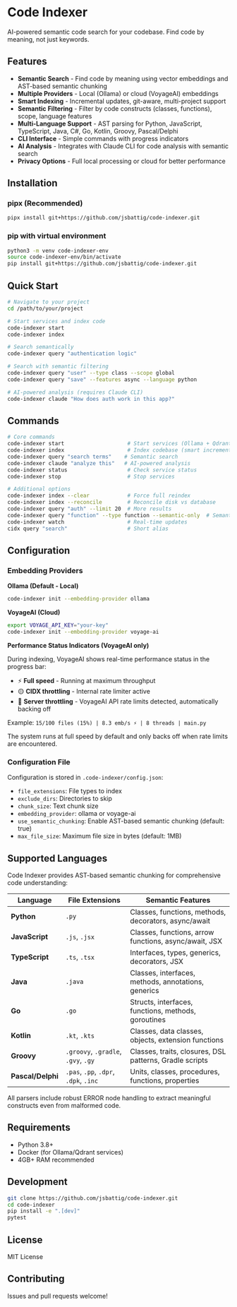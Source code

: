 # Code Indexer

AI-powered semantic code search for your codebase. Find code by meaning, not just keywords.

## Features

- **Semantic Search** - Find code by meaning using vector embeddings and AST-based semantic chunking
- **Multiple Providers** - Local (Ollama) or cloud (VoyageAI) embeddings  
- **Smart Indexing** - Incremental updates, git-aware, multi-project support
- **Semantic Filtering** - Filter by code constructs (classes, functions), scope, language features
- **Multi-Language Support** - AST parsing for Python, JavaScript, TypeScript, Java, C#, Go, Kotlin, Groovy, Pascal/Delphi
- **CLI Interface** - Simple commands with progress indicators
- **AI Analysis** - Integrates with Claude CLI for code analysis with semantic search
- **Privacy Options** - Full local processing or cloud for better performance

## Installation

### pipx (Recommended)
```bash
pipx install git+https://github.com/jsbattig/code-indexer.git
```

### pip with virtual environment
```bash
python3 -m venv code-indexer-env
source code-indexer-env/bin/activate
pip install git+https://github.com/jsbattig/code-indexer.git
```

## Quick Start

```bash
# Navigate to your project
cd /path/to/your/project

# Start services and index code
code-indexer start
code-indexer index

# Search semantically
code-indexer query "authentication logic"

# Search with semantic filtering
code-indexer query "user" --type class --scope global
code-indexer query "save" --features async --language python

# AI-powered analysis (requires Claude CLI)
code-indexer claude "How does auth work in this app?"
```

## Commands

```bash
# Core commands
code-indexer start                    # Start services (Ollama + Qdrant)
code-indexer index                    # Index codebase (smart incremental)
code-indexer query "search terms"    # Semantic search
code-indexer claude "analyze this"   # AI-powered analysis
code-indexer status                   # Check service status
code-indexer stop                     # Stop services

# Additional options
code-indexer index --clear            # Force full reindex
code-indexer index --reconcile        # Reconcile disk vs database
code-indexer query "auth" --limit 20  # More results
code-indexer query "function" --type function --semantic-only  # Semantic filtering
code-indexer watch                    # Real-time updates
cidx query "search"                   # Short alias
```

## Configuration

### Embedding Providers

**Ollama (Default - Local)**
```bash
code-indexer init --embedding-provider ollama
```

**VoyageAI (Cloud)**
```bash
export VOYAGE_API_KEY="your-key"
code-indexer init --embedding-provider voyage-ai
```

**Performance Status Indicators (VoyageAI only)**

During indexing, VoyageAI shows real-time performance status in the progress bar:
- ⚡ **Full speed** - Running at maximum throughput
- 🟡 **CIDX throttling** - Internal rate limiter active
- 🔴 **Server throttling** - VoyageAI API rate limits detected, automatically backing off

Example: `15/100 files (15%) | 8.3 emb/s ⚡ | 8 threads | main.py`

The system runs at full speed by default and only backs off when rate limits are encountered.

### Configuration File
Configuration is stored in `.code-indexer/config.json`:
- `file_extensions`: File types to index
- `exclude_dirs`: Directories to skip  
- `chunk_size`: Text chunk size
- `embedding_provider`: ollama or voyage-ai
- `use_semantic_chunking`: Enable AST-based semantic chunking (default: true)
- `max_file_size`: Maximum file size in bytes (default: 1MB)

## Supported Languages

Code Indexer provides AST-based semantic chunking for comprehensive code understanding:

| Language | File Extensions | Semantic Features |
|----------|----------------|-------------------|
| **Python** | `.py` | Classes, functions, methods, decorators, async/await |
| **JavaScript** | `.js`, `.jsx` | Classes, functions, arrow functions, async/await, JSX |
| **TypeScript** | `.ts`, `.tsx` | Interfaces, types, generics, decorators, JSX |
| **Java** | `.java` | Classes, interfaces, methods, annotations, generics |
| **Go** | `.go` | Structs, interfaces, functions, methods, goroutines |
| **Kotlin** | `.kt`, `.kts` | Classes, data classes, objects, extension functions |
| **Groovy** | `.groovy`, `.gradle`, `.gvy`, `.gy` | Classes, traits, closures, DSL patterns, Gradle scripts |
| **Pascal/Delphi** | `.pas`, `.pp`, `.dpr`, `.dpk`, `.inc` | Units, classes, procedures, functions, properties |

All parsers include robust ERROR node handling to extract meaningful constructs even from malformed code.

## Requirements

- Python 3.8+
- Docker (for Ollama/Qdrant services)
- 4GB+ RAM recommended

## Development

```bash
git clone https://github.com/jsbattig/code-indexer.git
cd code-indexer
pip install -e ".[dev]"
pytest
```

## License

MIT License

## Contributing

Issues and pull requests welcome!
